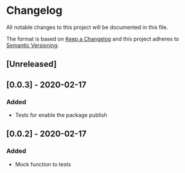 # Changelog

All notable changes to this project will be documented in this file.

The format is based on [Keep a Changelog](http://keepachangelog.com/en/1.0.0/)
and this project adheres to [Semantic Versioning](http://semver.org/spec/v2.0.0.html).

## [Unreleased]

## [0.0.3] - 2020-02-17
### Added
- Tests for enable the package publish

## [0.0.2] - 2020-02-17
### Added
- Mock function to tests